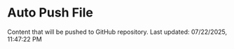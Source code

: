 # Auto Push File

Content that will be pushed to GitHub repository.
Last updated: 07/22/2025, 11:47:22 PM